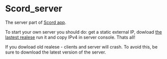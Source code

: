 # Scord_server
The server part of [Scord app](https://github.com/TheSapphRyz/Scord).

To start your own server you should do: get a static external IP, dowload [the lastest realese]() run it and copy IPv4 in server console. Thats all! 

If you dowload old realese - clients and server will crash. To avoid this, be sure to download the latest version of the server.
